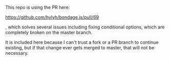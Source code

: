 This repo is using the PR here:

https://github.com/hylyh/bondage.js/pull/69

, which solves several issues including fixing conditional options, which are completely broken on the master branch.

It is included here because I can't trust a fork or a PR branch to continue existing, but if that change ever gets merged to master, that will not be necessary.
